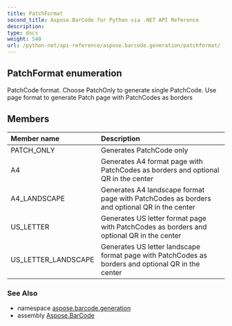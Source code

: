 ```yaml
---
title: PatchFormat
second_title: Aspose.BarCode for Python via .NET API Reference
description: 
type: docs
weight: 540
url: /python-net/api-reference/aspose.barcode.generation/patchformat/
---
```


## PatchFormat enumeration

PatchCode format. Choose PatchOnly to generate single PatchCode. Use page format to generate Patch page with PatchCodes as borders

## Members
| Member name | Description |
| :- | :- |
|PATCH_ONLY|Generates PatchCode only|
|A4|Generates A4 format page with PatchCodes as borders and optional QR in the center|
|A4_LANDSCAPE|Generates A4 landscape format page with PatchCodes as borders and optional QR in the center|
|US_LETTER|Generates US letter format page with PatchCodes as borders and optional QR in the center|
|US_LETTER_LANDSCAPE|Generates US letter landscape format page with PatchCodes as borders and optional QR in the center|

### See Also

* namespace [aspose.barcode.generation](/barcode/python-net/api-reference/aspose.barcode.generation/)
* assembly [Aspose.BarCode](/barcode/python-net/api-reference/)

